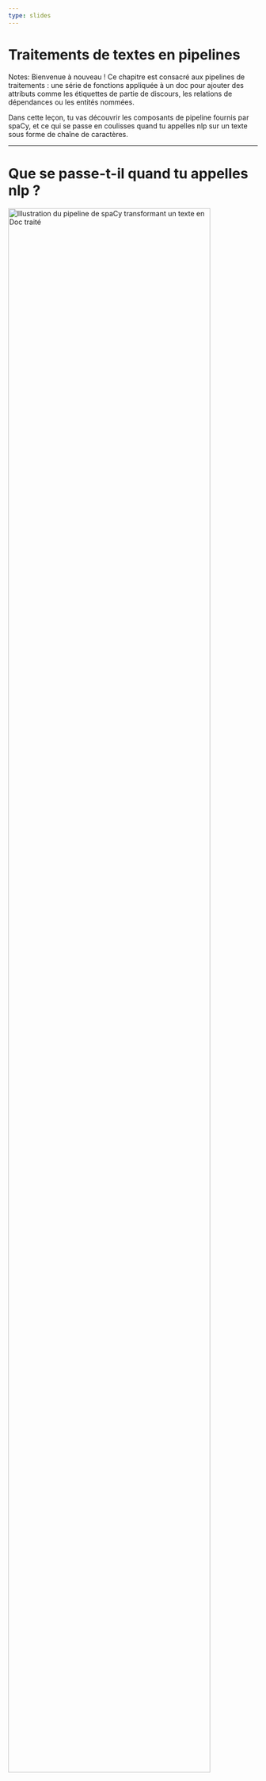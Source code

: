 ```yaml
---
type: slides
---
```


# Traitements de textes en pipelines

Notes: Bienvenue à nouveau ! Ce chapitre est consacré aux pipelines de
traitements : une série de fonctions appliquée à un doc pour ajouter des
attributs comme les étiquettes de partie de discours, les relations de
dépendances ou les entités nommées.

Dans cette leçon, tu vas découvrir les composants de pipeline fournis par spaCy,
et ce qui se passe en coulisses quand tu appelles nlp sur un texte sous forme de
chaîne de caractères.

---

# Que se passe-t-il quand tu appelles nlp ?

<img src="/pipeline.png" alt="Illustration du pipeline de spaCy transformant un texte en Doc traité" width="90%" />

```python
doc = nlp("Ceci est une phrase.")
```

Notes: Tu l'as déjà fait de nombreuses fois maintenant : passer une chaîne de
caractères à l'objet `nlp`, et recevoir un objet `Doc`.

Mais que fait _vraiment_ l'objet `nlp` ?

D'abord, le tokenizer est appliqué pour transformer la chaîne en un objet `Doc`.
Ensuite, un ensemble de composants de pipeline est appliqué dans l'ordre au doc.
Dans le cas présent, le tagger, ensuite le parser, puis l'entity recognizer.
Enfin, le document traité est retourné pour que tu puisses travailler avec.

---

# Composants intégrés au pipeline

| Nom         | Description             | Crée                                                      |
| ----------- | :---------------------- | :-------------------------------------------------------- |
| **tagger**  | Part-of-speech tagger   | `Token.tag`, `Token.pos`                                  |
| **parser**  | Dependency parser       | `Token.dep`, `Token.head`, `Doc.sents`, `Doc.noun_chunks` |
| **ner**     | Named entity recognizer | `Doc.ents`, `Token.ent_iob`, `Token.ent_type`             |
| **textcat** | Text classifier         | `Doc.cats`                                                |

Notes: spaCy est fourni avec un éventail de composants de pipelines intégrés.
Voici quelques-uns des plus courants que tu voudras utiliser dans tes projets.

Le part-of-speech tagger définit les attributs `token.tag` et `token.pos`.

Le dependency parser ajoute les attributs `token.dep` et `token.head` et est
également chargé de détecter les phrases et les groupes nominaux, également
appelés "noun chunks".

Le named entity recognizer ajoute les entités détectées à la propriété
`doc.ents`. Il définit aussi les attributs de type d'entité sur les tokens qui
indiquent si un token fait partie ou non d'une entité.

Enfin, le text classifier définit les labels de catégories qui s'appliquent à
l'ensemble du texte, et les ajoute à la propriété `doc.cats`.

Comme les catégories de textes sont toujours très spécifiques, le text
classifier n'est inclus par défaut dans aucun des pipelines pré-entraînés. Mais
tu peux l'utiliser pour entraîner ton propre système.

---

# Sous le capot

<img src="/package_meta_fr.png" alt="Illustration d'un package nommé fr_core_news_sm, de dossiers, fichiers et du config.cfg" />

- Le pipeline est défini dans l'ordre dans le `config.cfg` du modèle
- Les composants intégrés ont besoin de données binaires pour effectuer des
  prédictions

Notes: Tous les packages de pipelines que tu peux charger dans spaCy comportent
plusieurs fichiers et un `config.cfg`.

Le config définit des éléments tels que la langue et le pipeline. Cela indique
à spaCy quels composants instancier et comment ils doivent être configurés.

Les composants intégrés qui effectuent des prédictions ont également besoin de
données binaires. Les données sont incluses dans le package de pipeline et
chargées dans le composant quand tu charges le pipeline.

---

# Attributs de pipeline

- `nlp.pipe_names`: liste de noms des composants du pipeline

```python
print(nlp.pipe_names)
```

```out
['tok2vec', 'tagger', 'parser', 'ner', 'attribute_ruler', 'lemmatizer']
```

- `nlp.pipeline` : liste de tuples `(name, component)`

```python
print(nlp.pipeline)
```

```out
[('tok2vec', <spacy.pipeline.Tok2Vec>),
 ('tagger', <spacy.pipeline.Tagger>),
 ('parser', <spacy.pipeline.DependencyParser>),
 ('ner', <spacy.pipeline.EntityRecognizer>),
 ('attribute_ruler', <spacy.pipeline.AttributeRuler>),
 ('lemmatizer', <spacy.pipeline.Lemmatizer>)]
```

Notes: Pour voir les noms des composants de pipeline présents dans l'objet nlp
courant, tu peux utiliser l'attribut `nlp.pipe_names`.

Pour la liste des tuples de noms et fonctions des composants, tu peux utiliser
l'attribut `nlp.pipeline`.

Les fonctions des composants sont les fonctions appliquées au doc pour le
traiter et définir les attributs – par exemple étiquetage de partie de discours
ou entités nommées.

---

# Pratiquons !

Notes: Voyons maintenant quelques pipelines spaCy et jetons un oeil sous le
capot !
